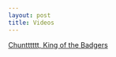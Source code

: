 ```yaml
---
layout: post
title: Videos
---
```

[Chuntttttt, King of the Badgers](https://www.youtube.com/watch?v=EVFHHVgyq0k)
